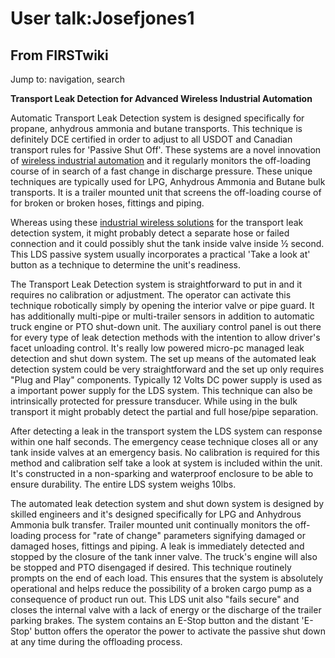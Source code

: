 # User talk:Josefjones1

## From FIRSTwiki

Jump to: navigation, search

**Transport Leak Detection for Advanced Wireless Industrial Automation**

Automatic Transport Leak Detection system is designed specifically for propane, anhydrous ammonia and butane transports. This technique is definitely DCE certified in order to adjust to all USDOT and Canadian transport rules for 'Passive Shut Off'. These systems are a novel innovation of [wireless industrial automation](http://www.baseng.com/ "http://www.baseng.com/") and it regularly monitors the off-loading course of in search of a fast change in discharge pressure. These unique techniques are typically used for LPG, Anhydrous Ammonia and Butane bulk transports. It is a trailer mounted unit that screens the off-loading course of for broken or broken hoses, fittings and piping.

Whereas using these [industrial wireless solutions](http://www.dc495.com/wiki/index.php?title=User_talk:Josefjones1 "http://www.dc495.com/wiki/index.php?title=User_talk:Josefjones1") for the transport leak detection system, it might probably detect a separate hose or failed connection and it could possibly shut the tank inside valve inside ½ second. This LDS passive system usually incorporates a practical 'Take a look at' button as a technique to determine the unit's readiness.

The Transport Leak Detection system is straightforward to put in and it requires no calibration or adjustment. The operator can activate this technique robotically simply by opening the interior valve or pipe guard. It has additionally multi-pipe or multi-trailer sensors in addition to automatic truck engine or PTO shut-down unit. The auxiliary control panel is out there for every type of leak detection methods with the intention to allow driver's facet unloading control. It's really low powered micro-pc managed leak detection and shut down system. The set up means of the automated leak detection system could be very straightforward and the set up only requires "Plug and Play" components. Typically 12 Volts DC power supply is used as a important power supply for the LDS system. This technique can also be intrinsically protected for pressure transducer. While using in the bulk transport it might probably detect the partial and full hose/pipe separation.

After detecting a leak in the transport system the LDS system can response within one half seconds. The emergency cease technique closes all or any tank inside valves at an emergency basis. No calibration is required for this method and calibration self take a look at system is included within the unit. It's constructed in a non-sparking and waterproof enclosure to be able to ensure durability. The entire LDS system weighs 10lbs.

The automated leak detection system and shut down system is designed by skilled engineers and it's designed specifically for LPG and Anhydrous Ammonia bulk transfer. Trailer mounted unit continually monitors the off-loading process for "rate of change" parameters signifying damaged or damaged hoses, fittings and piping. A leak is immediately detected and stopped by the closure of the tank inner valve. The truck's engine will also be stopped and PTO disengaged if desired. This technique routinely prompts on the end of each load. This ensures that the system is absolutely operational and helps reduce the possibility of a broken cargo pump as a consequence of product run out. This LDS unit also "fails secure" and closes the internal valve with a lack of energy or the discharge of the trailer parking brakes. The system contains an E-Stop button and the distant 'E-Stop' button offers the operator the power to activate the passive shut down at any time during the offloading process.
